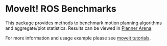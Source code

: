 # MoveIt! ROS Benchmarks

This package provides methods to benchmark motion planning algorithms and aggregate/plot statistics. Results can be viewed in [Planner Arena](http://plannerarena.org/).

For more information and usage example please see [moveit tutorials](http://docs.ros.org/indigo/api/moveit_tutorials/html/doc/benchmarking_tutorial.html).
